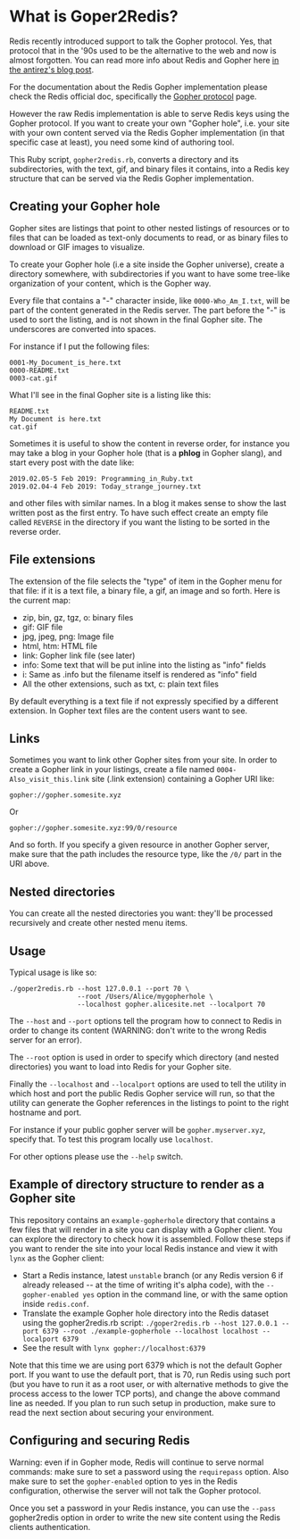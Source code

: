 What is Goper2Redis?
===

Redis recently introduced support to talk the Gopher protocol. Yes, that
protocol that in the '90s used to be the alternative to the web and now
is almost forgotten. You can read more info about Redis and Gopher
here [in the antirez's blog post](http://antirez.com/news/127).

For the documentation about the Redis Gopher implementation please
check the Redis official doc, specifically the
[Gopher protocol](https://redis.io/topics/gopher) page.

However the raw Redis implementation is able to serve Redis keys using
the Gopher protocol. If you want to create your own "Gopher hole", i.e.
your site with your own content served via the Redis Gopher implementation
(in that specific case at least), you need some kind of authoring tool.

This Ruby script, `gopher2redis.rb`, converts a directory and its
subdirectories, with the text, gif, and binary files it contains, into
a Redis key structure that can be served via the Redis Gopher implementation.

## Creating your Gopher hole

Gopher sites are listings that point to other nested listings of
resources or to files that can be loaded as text-only documents to read, or
as binary files to download or GIF images to visualize.

To create your Gopher hole (i.e a site inside the Gopher
universe), create a directory somewhere, with subdirectories if you want
to have some tree-like organization of your content, which is the Gopher way.

Every file that contains a "-" character inside, like `0000-Who_Am_I.txt`,
will be part of the content generated in the Redis server. The part
before the "-" is used to sort the listing, and is not shown in
the final Gopher site. The underscores are converted into spaces.

For instance if I put the following files:

    0001-My_Document_is_here.txt
    0000-README.txt
    0003-cat.gif

What I'll see in the final Gopher site is a listing like this:

    README.txt
    My Document is here.txt
    cat.gif

Sometimes it is useful to show the content in reverse order, for instance
you may take a blog in your Gopher hole (that is a **phlog** in Gopher slang),
and start every post with the date like:

    2019.02.05-5 Feb 2019: Programming_in_Ruby.txt
    2019.02.04-4 Feb 2019: Today_strange_journey.txt

and other files with similar names. In a blog it makes sense to show the last
written post as the first entry. To have such effect create an empty file
called `REVERSE` in the directory if you want the listing to be sorted in the
reverse order.

## File extensions

The extension of the file selects the "type" of item in the Gopher menu
for that file: if it is a text file, a binary file, a gif, an image and
so forth. Here is the current map:

* zip, bin, gz, tgz, o: binary files
* gif: GIF file
* jpg, jpeg, png: Image file
* html, htm: HTML file
* link: Gopher link file (see later)
* info: Some text that will be put inline into the listing as "info" fields
* i: Same as .info but the filename itself is rendered as "info" field
* All the other extensions, such as txt, c: plain text files

By default everything is a text file if not expressly specified by
a different extension. In Gopher text files are the content users want
to see.

## Links

Sometimes you want to link other Gopher sites from your site. In order
to create a Gopher link in your listings, create a file named
`0004-Also_visit_this.link` site (.link extension) containing a Gopher URI like:

    gopher://gopher.somesite.xyz

Or

    gopher://gopher.somesite.xyz:99/0/resource

And so forth. If you specify a given resource in another Gopher server, make
sure that the path includes the resource type, like the `/0/` part in the
URI above.

## Nested directories

You can create all the nested directories you want: they'll be
processed recursively and create other nested menu items.

## Usage

Typical usage is like so:

    ./goper2redis.rb --host 127.0.0.1 --port 70 \
                     --root /Users/Alice/mygopherhole \
                     --localhost gopher.alicesite.net --localport 70

The `--host` and `--port` options tell the program how to connect to
Redis in order to change its content (WARNING: don't write to the wrong
Redis server for an error).

The `--root` option is used in order to specify which directory (and nested
directories) you want to load into Redis for your Gopher site.

Finally the `--localhost` and `--localport` options are used to tell the
utility in which host and port the public Redis Gopher service will run, so that
the utility can generate the Gopher references in the listings to point to
the right hostname and port.

For instance if your public gopher server will be `gopher.myserver.xyz`,
specify that. To test this program locally use `localhost`.

For other options please use the `--help` switch.

## Example of directory structure to render as a Gopher site

This repository contains an `example-gopherhole` directory that contains a few
files that will render in a site you can display with a Gopher client. You can 
explore the directory to check how it is assembled.  Follow these steps if you
want to render the site into your local Redis instance and view it with
`lynx` as the Gopher client:

* Start a Redis instance, latest `unstable` branch (or any Redis version 6 if already released -- at the time of writing it's alpha code), with the `--gopher-enabled yes` option in the command line, or with the same option inside `redis.conf`.
* Translate the example Gopher hole directory into the Redis dataset using the gopher2redis.rb script: `./goper2redis.rb --host 127.0.0.1 --port 6379 --root ./example-gopherhole --localhost localhost --localport 6379`
* See the result with `lynx gopher://localhost:6379`

Note that this time we are using port 6379 which is not the default Gopher port.
If you want to use the default port, that is 70, run Redis using such port (but you have to run it as a root user, or with alternative methods to give the process access to the lower TCP ports), and change the above command line as needed. If you plan to run such setup in production, make sure to read the next section about securing your environment.

## Configuring and securing Redis

Warning: even if in Gopher mode, Redis will continue to serve normal commands:
make sure to set a password using the `requirepass` option. Also make sure
to set the `gopher-enabled` option to yes in the Redis configuration, otherwise
the server will not talk the Gopher protocol.

Once you set a password in your Redis instance, you can use the `--pass`
gopher2redis option in order to write the new site content using the
Redis clients authentication.
